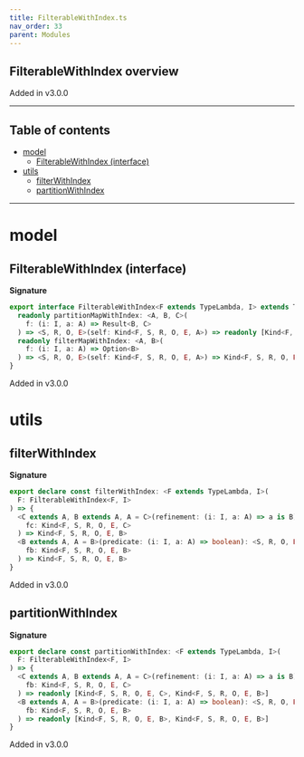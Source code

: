 ```yaml
---
title: FilterableWithIndex.ts
nav_order: 33
parent: Modules
---
```


## FilterableWithIndex overview

Added in v3.0.0

---

<h2 class="text-delta">Table of contents</h2>

- [model](#model)
  - [FilterableWithIndex (interface)](#filterablewithindex-interface)
- [utils](#utils)
  - [filterWithIndex](#filterwithindex)
  - [partitionWithIndex](#partitionwithindex)

---

# model

## FilterableWithIndex (interface)

**Signature**

```ts
export interface FilterableWithIndex<F extends TypeLambda, I> extends TypeClass<F> {
  readonly partitionMapWithIndex: <A, B, C>(
    f: (i: I, a: A) => Result<B, C>
  ) => <S, R, O, E>(self: Kind<F, S, R, O, E, A>) => readonly [Kind<F, S, R, O, E, B>, Kind<F, S, R, O, E, C>]
  readonly filterMapWithIndex: <A, B>(
    f: (i: I, a: A) => Option<B>
  ) => <S, R, O, E>(self: Kind<F, S, R, O, E, A>) => Kind<F, S, R, O, E, B>
}
```

Added in v3.0.0

# utils

## filterWithIndex

**Signature**

```ts
export declare const filterWithIndex: <F extends TypeLambda, I>(
  F: FilterableWithIndex<F, I>
) => {
  <C extends A, B extends A, A = C>(refinement: (i: I, a: A) => a is B): <S, R, O, E>(
    fc: Kind<F, S, R, O, E, C>
  ) => Kind<F, S, R, O, E, B>
  <B extends A, A = B>(predicate: (i: I, a: A) => boolean): <S, R, O, E>(
    fb: Kind<F, S, R, O, E, B>
  ) => Kind<F, S, R, O, E, B>
}
```

Added in v3.0.0

## partitionWithIndex

**Signature**

```ts
export declare const partitionWithIndex: <F extends TypeLambda, I>(
  F: FilterableWithIndex<F, I>
) => {
  <C extends A, B extends A, A = C>(refinement: (i: I, a: A) => a is B): <S, R, O, E>(
    fb: Kind<F, S, R, O, E, C>
  ) => readonly [Kind<F, S, R, O, E, C>, Kind<F, S, R, O, E, B>]
  <B extends A, A = B>(predicate: (i: I, a: A) => boolean): <S, R, O, E>(
    fb: Kind<F, S, R, O, E, B>
  ) => readonly [Kind<F, S, R, O, E, B>, Kind<F, S, R, O, E, B>]
}
```

Added in v3.0.0
